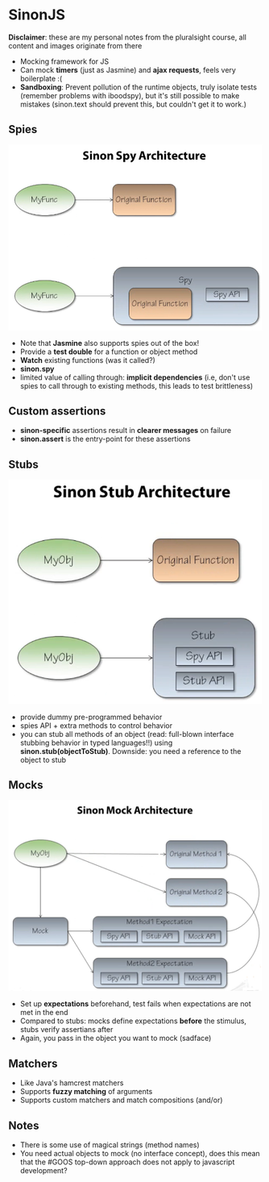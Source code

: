 SinonJS
=======

**Disclaimer**: these are my personal notes from the pluralsight course, all content and images originate from there

* Mocking framework for JS
* Can mock **timers** (just as Jasmine) and **ajax requests**, feels very boilerplate :(
* **Sandboxing**: Prevent pollution of the runtime objects, truly isolate tests (remember problems with iboodspy), but it's still possible to make mistakes (sinon.text should prevent this, but couldn't get it to work.)


Spies
-----

![spies](img/spies.png)

* Note that **Jasmine** also supports spies out of the box!
* Provide a **test double** for a function or object method
* **Watch** existing functions (was it called?)
* **sinon.spy**
* limited value of calling through: **implicit dependencies** (i.e, don't use spies to call through to existing methods, this leads to test brittleness)

Custom assertions
----------
* **sinon-specific** assertions result in **clearer messages** on failure
* **sinon.assert** is the entry-point for these assertions

Stubs
-----

![stubs](img/stubs.png)

* provide dummy pre-programmed behavior
* spies API + extra methods to control behavior
* you can stub all methods of an object (read: full-blown interface stubbing behavior in typed languages!!) using **sinon.stub(objectToStub)**. Downside: you need a reference to the object to stub

Mocks
-----

![mocks](img/mocks.png)

* Set up **expectations** beforehand, test fails when expectations are not met in the end
* Compared to stubs: mocks define expectations **before** the stimulus, stubs verify assertians after
* Again, you pass in the object you want to mock (sadface)

Matchers
--------
* Like Java's hamcrest matchers
* Supports **fuzzy matching** of arguments
* Supports custom matchers and match compositions (and/or)

Notes
-----
* There is some use of magical strings (method names)
* You need actual objects to mock (no interface concept), does this mean that the #GOOS top-down approach does not apply to javascript development?